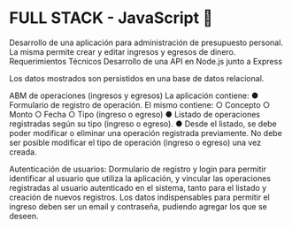 # FULL STACK - JavaScript 🚀

Desarrollo de una aplicación para administración de presupuesto personal. La misma
permite crear y editar ingresos y egresos de dinero.
Requerimientos Técnicos
Desarrollo de una API en Node.js junto a Express

Los datos mostrados son persistidos en una base de datos relacional.


ABM de operaciones (ingresos y egresos)
La aplicación contiene:
● Formulario de registro de operación. El mismo contiene:
○ Concepto
○ Monto
○ Fecha
○ Tipo (ingreso o egreso)
● Listado de operaciones registradas según su tipo (ingreso o egreso).
● Desde el listado, se debe poder modificar o eliminar una operación registrada
previamente. No debe ser posible modificar el tipo de operación (ingreso o
egreso) una vez creada.

Autenticación de usuarios:
Dormulario de registro y login para permitir identificar al usuario que utiliza la
aplicación, y vincular las operaciones registradas al usuario autenticado en el sistema,
tanto para el listado y creación de nuevos registros. Los datos indispensables para permitir
el ingreso deben ser un email y contraseña, pudiendo agregar los que se deseen.
